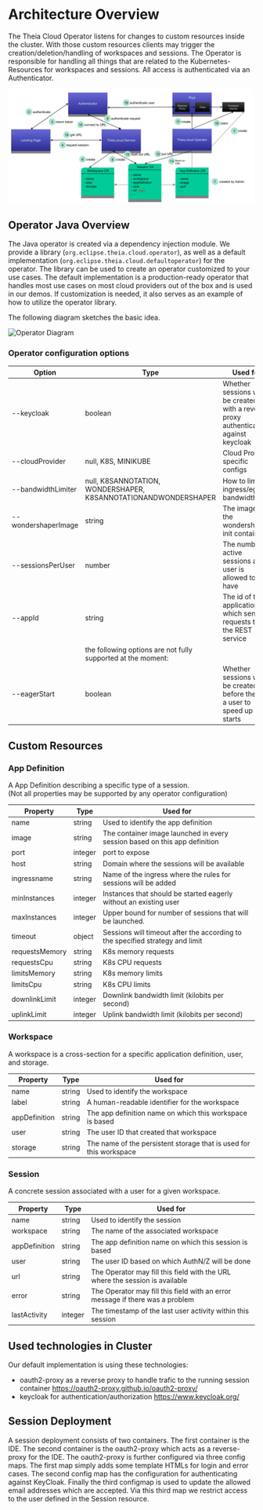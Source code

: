 # Architecture Overview

The Theia Cloud Operator listens for changes to custom resources inside the cluster. With those custom resources clients may trigger the creation/deletion/handling of workspaces and sessions. The Operator is responsible for handling all things that are related to the Kubernetes-Resources for workspaces and sessions. All access is authenticated via an Authenticator.

![Theia Cloud Diagram](theia-cloud.png "Theia Cloud")

## Operator Java Overview

The Java operator is created via a dependency injection module.
We provide a library (`org.eclipse.theia.cloud.operator`), as well as a default implementation (`org.eclipse.theia.cloud.defaultoperator`) for the operator.
The library can be used to create an operator customized to your use cases.
The default implementation is a production-ready operator that handles most use cases on most cloud providers out of the box and is used in our demos.
If customization is needed, it also serves as an example of how to utilize the operator library.

The following diagram sketches the basic idea.

![Operator Diagram](operator.png "Operator")

### Operator configuration options

| Option              | Type                                                            | Used for                                                                              |
| ------------------- | --------------------------------------------------------------- | ------------------------------------------------------------------------------------- |
| --keycloak          | boolean                                                         | Whether sessions will be created with a reverse proxy authenticating against keycloak |
| --cloudProvider     | null, K8S, MINIKUBE                                             | Cloud Provider specific configs                                                       |
| --bandwidthLimiter  | null, K8SANNOTATION, WONDERSHAPER, K8SANNOTATIONANDWONDERSHAPER | How to limit ingress/egress bandwidth                                                 |
| --wondershaperImage | string                                                          | The image of the wondershaper init container                                          |
| --sessionsPerUser   | number                                                          | The number of active sessions a user is allowed to have                               |
| --appId             | string                                                          | The id of the application which sends requests to the REST service                    |
|                     | the following options are not fully supported at the moment:    |
| --eagerStart        | boolean                                                         | Whether sessions will be created before there is a user to speed up starts            |

## Custom Resources

### App Definition

A App Definition describing a specific type of a session.\
(Not all properties may be supported by any operator configuration)

| Property       | Type    | Used for                                                                      |
| -------------- | ------- | ----------------------------------------------------------------------------- |
| name           | string  | Used to identify the app definition                                           |
| image          | string  | The container image launched in every session based on this app definition    |
| port           | integer | port to expose                                                                |
| host           | string  | Domain where the sessions will be available                                   |
| ingressname    | string  | Name of the ingress where the rules for sessions will be added                |
| minInstances   | integer | Instances that should be started eagerly without an existing user             |
| maxInstances   | integer | Upper bound for number of sessions that will be launched.                     |
| timeout        | object  | Sessions will timeout after the according to the specified strategy and limit |
| requestsMemory | string  | K8s memory requests                                                           |
| requestsCpu    | string  | K8s CPU requests                                                              |
| limitsMemory   | string  | K8s memory limits                                                             |
| limitsCpu      | string  | K8s CPU limits                                                                |
| downlinkLimit  | integer | Downlink bandwidth limit (kilobits per second)                                |
| uplinkLimit    | integer | Uplink bandwidth limit (kilobits per second)                                  |

### Workspace

A workspace is a cross-section for a specific application definition, user, and storage.

| Property      | Type   | Used for                                                           |
| ------------- | ------ | ------------------------------------------------------------------ |
| name          | string | Used to identify the workspace                                     |
| label         | string | A human-readable identifier for the workspace                      |
| appDefinition | string | The app definition name on which this workspace is based           |
| user          | string | The user ID that created that workspace                            |
| storage       | string | The name of the persistent storage that is used for this workspace |

### Session

A concrete session associated with a user for a given workspace.

| Property      | Type    | Used for                                                                      |
| ------------- | ------- | ----------------------------------------------------------------------------- |
| name          | string  | Used to identify the session                                                  |
| workspace     | string  | The name of the associated workspace                                          |
| appDefinition | string  | The app definition name on which this session is based                        |
| user          | string  | The user ID based on which AuthN/Z will be done                               |
| url           | string  | The Operator may fill this field with the URL where the session is available  |
| error         | string  | The Operator may fill this field with an error message if there was a problem |
| lastActivity  | integer | The timestamp of the last user activity within this session                   |

## Used technologies in Cluster

Our default implementation is using these technologies:

- oauth2-proxy as a reverse proxy to handle trafic to the running session container <https://oauth2-proxy.github.io/oauth2-proxy/>
- keycloak for authentication/authorization <https://www.keycloak.org/>

## Session Deployment

A session deployment consists of two containers. The first container is the IDE. The second container is the oauth2-proxy which acts as a reverse-proxy for the IDE. The oauth2-proxy is further configured via three config maps. The first map simply adds some template HTMLs for login and error cases. The second config map has the configuration for authenticating against KeyCloak. Finally the third configmap is used to update the allowed email addresses which are accepted. Via this third map we restrict access to the user defined in the Session resource.
